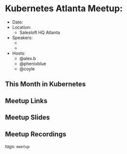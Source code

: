 # Kubernetes Atlanta Meetup: <!--Month Year-->

- Date: <!--date as MM.DD.YYYY-->
- Location:
    - Salesloft HQ Atlanta
- Speakers:
    - <!--presentation title-->
    - <!--speaker name/company-->
- Hosts:
    - @alex.b
    - @phenixblue
    - @coyle

## This Month in Kubernetes

## Meetup Links

## Meetup Slides

## Meetup Recordings

###### tags: `meetup` <!--Add additional tags for `year`, `month` and anything else pertinent-->